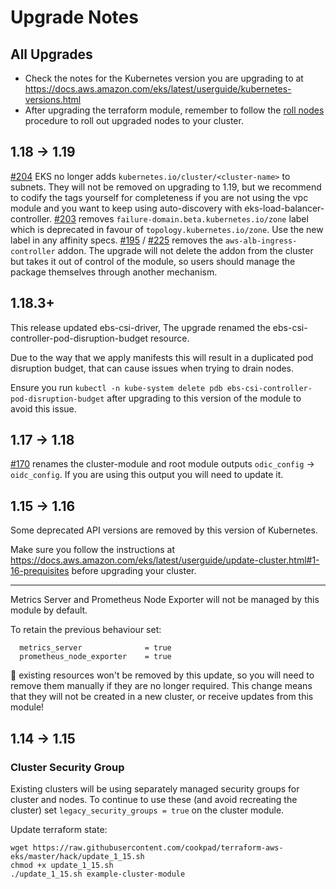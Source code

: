 # Upgrade Notes

## All Upgrades

* Check the notes for the Kubernetes version you are upgrading to at https://docs.aws.amazon.com/eks/latest/userguide/kubernetes-versions.html
* After upgrading the terraform module, remember to follow the [roll nodes](docs/roll_nodes.md) procedure to roll out upgraded nodes to your cluster.


## 1.18 -> 1.19

[#204](https://github.com/cookpad/terraform-aws-eks/pull/204) EKS no longer adds `kubernetes.io/cluster/<cluster-name>` to subnets. They will not be removed on upgrading to 1.19, but we recommend to codify the tags yourself for completeness if you are not using the vpc module and you want to keep using auto-discovery with eks-load-balancer-controller.
[#203](https://github.com/cookpad/terraform-aws-eks/pull/203) removes `failure-domain.beta.kubernetes.io/zone` label which is deprecated in favour of `topology.kubernetes.io/zone`. Use the new label in any affinity specs.
[#195](https://github.com/cookpad/terraform-aws-eks/pull/295) / [#225](https://github.com/cookpad/terraform-aws-eks/pull/225) removes the `aws-alb-ingress-controller` addon. The upgrade will not delete the addon from the cluster but takes it out of control of the module, so users should manage the package themselves through another mechanism.

## 1.18.3+

This release updated ebs-csi-driver, 
The upgrade renamed the ebs-csi-controller-pod-disruption-budget resource.

Due to the way that we apply manifests this will result in a duplicated pod disruption
budget, that can cause issues when trying to drain nodes.

Ensure you run `kubectl -n kube-system delete pdb ebs-csi-controller-pod-disruption-budget`
after upgrading to this version of the module to avoid this issue.


## 1.17 -> 1.18

[#170](https://github.com/cookpad/terraform-aws-eks/pull/170) renames the cluster-module and root module outputs
`odic_config` -> `oidc_config`. If you are using this output you will need to update it.
## 1.15 -> 1.16

Some deprecated API versions are removed by this version of Kubernetes.

Make sure you follow the instructions at https://docs.aws.amazon.com/eks/latest/userguide/update-cluster.html#1-16-prequisites
before upgrading your cluster.

---

Metrics Server and Prometheus Node Exporter will not be managed by this module
by default.

To retain the previous behaviour set:

```
  metrics_server              = true
  prometheus_node_exporter    = true
```

📝 existing resources won't be removed by this update, so you will need to remove
them manually if they are no longer required. This change means that they will not
be created in a new cluster, or receive updates from this module!

## 1.14 -> 1.15

### Cluster Security Group

Existing clusters will be using separately managed security groups for cluster
and nodes. To continue to use these (and avoid recreating the cluster) set
`legacy_security_groups = true` on the cluster module.

Update terraform state:

```shell
wget https://raw.githubusercontent.com/cookpad/terraform-aws-eks/master/hack/update_1_15.sh
chmod +x update_1_15.sh
./update_1_15.sh example-cluster-module
```
